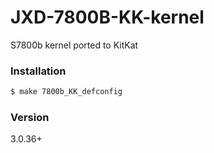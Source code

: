 # JXD-7800B-KK-kernel

S7800b kernel ported to KitKat

### Installation

```sh
$ make 7800b_KK_defconfig
```

### Version
3.0.36+